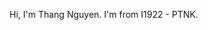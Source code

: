 Hi, I'm Thang Nguyen. I'm from I1922 - PTNK.

<!---
luongthang0707/luongthang0707 is a ✨ special ✨ repository because its `README.md` (this file) appears on your GitHub profile.
You can click the Preview link to take a look at your changes.
--->
